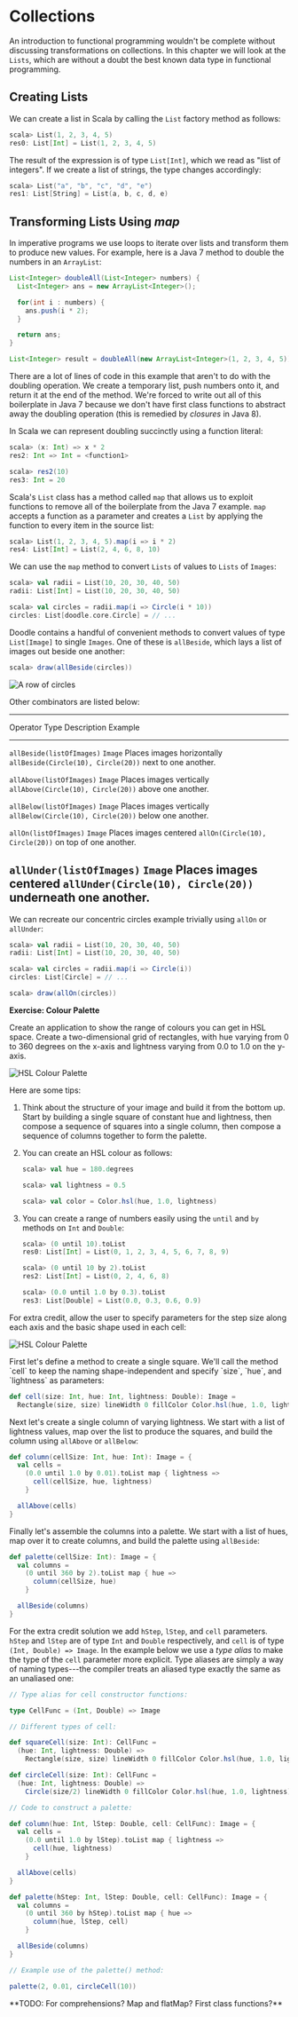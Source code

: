 # Collections

An introduction to functional programming wouldn't be complete
without discussing transformations on collections.
In this chapter we will look at the `Lists`,
which are without a doubt the best known data type in functional programming.

## Creating Lists

We can create a list in Scala by calling the `List` factory method as follows:

~~~ scala
scala> List(1, 2, 3, 4, 5)
res0: List[Int] = List(1, 2, 3, 4, 5)
~~~

The result of the expression is of type `List[Int]`,
which we read as "list of integers".
If we create a list of strings, the type changes accordingly:

~~~ scala
scala> List("a", "b", "c", "d", "e")
res1: List[String] = List(a, b, c, d, e)
~~~

## Transforming Lists Using *map*

In imperative programs we use loops to iterate over lists
and transform them to produce new values.
For example, here is a Java 7 method
to double the numbers in an `ArrayList`:

~~~ java
List<Integer> doubleAll(List<Integer> numbers) {
  List<Integer> ans = new ArrayList<Integer>();

  for(int i : numbers) {
    ans.push(i * 2);
  }

  return ans;
}

List<Integer> result = doubleAll(new ArrayList<Integer>(1, 2, 3, 4, 5));
~~~

There are a lot of lines of code in this example
that aren't to do with the doubling operation.
We create a temporary list, push numbers onto it,
and return it at the end of the method.
We're forced to write out all of this boilerplate in Java 7
because we don't have first class functions
to abstract away the doubling operation
(this is remedied by *closures* in Java 8).

In Scala we can represent doubling succinctly using a function literal:

~~~ scala
scala> (x: Int) => x * 2
res2: Int => Int = <function1>

scala> res2(10)
res3: Int = 20
~~~

Scala's `List` class has a method called `map` that allows us to
exploit functions to remove all of the boilerplate from the Java 7 example.
`map` accepts a function as a parameter and creates a `List`
by applying the function to every item in the source list:

~~~ scala
scala> List(1, 2, 3, 4, 5).map(i => i * 2)
res4: List[Int] = List(2, 4, 6, 8, 10)
~~~

We can use the `map` method to convert `Lists` of values to `Lists` of `Images`:

~~~ scala
scala> val radii = List(10, 20, 30, 40, 50)
radii: List[Int] = List(10, 20, 30, 40, 50)

scala> val circles = radii.map(i => Circle(i * 10))
circles: List[doodle.core.Circle] = // ...
~~~

Doodle contains a handful of convenient methods to convert
values of type `List[Image]` to single `Images`.
One of these is `allBeside`, which lays a list of images out beside one another:

~~~ scala
scala> draw(allBeside(circles))
~~~

![A row of circles](src/pages/collections/circles.png)

Other combinators are listed below:

------------------------------------------------------------------------------------------------
Operator                  Type    Description                Example
------------------------- ------- -------------------------- -----------------------------------
`allBeside(listOfImages)` `Image` Places images horizontally `allBeside(Circle(10), Circle(20))`
                                  next to one another.

`allAbove(listOfImages)`  `Image` Places images vertically   `allAbove(Circle(10), Circle(20))`
                                  above one another.

`allBelow(listOfImages)`  `Image` Places images vertically   `allBelow(Circle(10), Circle(20))`
                                  below one another.

`allOn(listOfImages)`     `Image` Places images centered     `allOn(Circle(10), Circle(20))`
                                  on top of one another.

`allUnder(listOfImages)`  `Image` Places images centered     `allUnder(Circle(10), Circle(20))`
                                  underneath one another.
-----------------------------------------------------------------------------------------------

We can recreate our concentric circles example trivially
using `allOn` or `allUnder`:

~~~ scala
scala> val radii = List(10, 20, 30, 40, 50)
radii: List[Int] = List(10, 20, 30, 40, 50)

scala> val circles = radii.map(i => Circle(i))
circles: List[Circle] = // ...

scala> draw(allOn(circles))
~~~

**Exercise: Colour Palette**

Create an application to show the range of colours you can get in HSL space.
Create a two-dimensional grid of rectangles,
with hue varying from 0 to 360 degrees on the x-axis and
lightness varying from 0.0 to 1.0 on the y-axis.

![HSL Colour Palette](src/pages/collections/colour-palette-squares.png)

Here are some tips:

 1. Think about the structure of your image
    and build it from the bottom up.
    Start by building a single square of constant hue and lightness,
    then compose a sequence of squares into a single column,
    then compose a sequence of columns together to form the palette.

 2. You can create an HSL colour as follows:

    ~~~ scala
    scala> val hue = 180.degrees

    scala> val lightness = 0.5

    scala> val color = Color.hsl(hue, 1.0, lightness)
    ~~~

 3. You can create a range of numbers easily using the
    `until` and `by` methods on `Int` and `Double`:

    ~~~ scala
    scala> (0 until 10).toList
    res0: List[Int] = List(0, 1, 2, 3, 4, 5, 6, 7, 8, 9)

    scala> (0 until 10 by 2).toList
    res2: List[Int] = List(0, 2, 4, 6, 8)

    scala> (0.0 until 1.0 by 0.3).toList
    res3: List[Double] = List(0.0, 0.3, 0.6, 0.9)
    ~~~

For extra credit, allow the user to specify parameters for
the step size along each axis and the basic shape used in each cell:

![HSL Colour Palette](src/pages/collections/colour-palette-circles.png)

<div class="solution">
First let's define a method to create a single square.
We'll call the method `cell` to keep the naming shape-independent
and specify `size`, `hue`, and `lightness` as parameters:

~~~ scala
def cell(size: Int, hue: Int, lightness: Double): Image =
  Rectangle(size, size) lineWidth 0 fillColor Color.hsl(hue, 1.0, lightness)
~~~

Next let's create a single column of varying lightness.
We start with a list of lightness values,
map over the list to produce the squares,
and build the column using `allAbove` or `allBelow`:

~~~ scala
def column(cellSize: Int, hue: Int): Image = {
  val cells =
    (0.0 until 1.0 by 0.01).toList map { lightness =>
      cell(cellSize, hue, lightness)
    }

  allAbove(cells)
}
~~~

Finally let's assemble the columns into a palette.
We start with a list of hues, map over it to create columns,
and build the palette using `allBeside`:

~~~ scala
def palette(cellSize: Int): Image = {
  val columns =
    (0 until 360 by 2).toList map { hue =>
      column(cellSize, hue)
    }

  allBeside(columns)
}
~~~

For the extra credit solution
we add `hStep`, `lStep`, and `cell` parameters.
`hStep` and `lStep` are of type `Int` and `Double` respectively,
and `cell` is of type `(Int, Double) => Image`.
In the example below we use a *type alias*
to make the type of the `cell` parameter more explicit.
Type aliases are simply a way of naming types---the compiler
treats an aliased type exactly the same as an unaliased one:

~~~ scala
// Type alias for cell constructor functions:

type CellFunc = (Int, Double) => Image

// Different types of cell:

def squareCell(size: Int): CellFunc =
  (hue: Int, lightness: Double) =>
    Rectangle(size, size) lineWidth 0 fillColor Color.hsl(hue, 1.0, lightness)

def circleCell(size: Int): CellFunc =
  (hue: Int, lightness: Double) =>
    Circle(size/2) lineWidth 0 fillColor Color.hsl(hue, 1.0, lightness)

// Code to construct a palette:

def column(hue: Int, lStep: Double, cell: CellFunc): Image = {
  val cells =
    (0.0 until 1.0 by lStep).toList map { lightness =>
      cell(hue, lightness)
    }

  allAbove(cells)
}

def palette(hStep: Int, lStep: Double, cell: CellFunc): Image = {
  val columns =
    (0 until 360 by hStep).toList map { hue =>
      column(hue, lStep, cell)
    }

  allBeside(columns)
}

// Example use of the palette() method:

palette(2, 0.01, circleCell(10))
~~~
</div>

<div class="callout callout-danger">
**TODO: For comprehensions? Map and flatMap? First class functions?**
</div>
